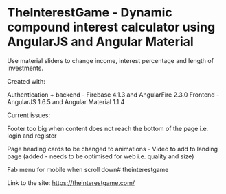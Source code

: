 # TheInterestGame - Dynamic compound interest calculator using AngularJS and Angular Material

Use material sliders to change income, interest percentage and length of investments.


Created with:

Authentication + backend - Firebase 4.1.3 and AngularFire 2.3.0
Frontend - AngularJS 1.6.5 and Angular Material 1.1.4


Current issues:

Footer too big when content does not reach the bottom of the page i.e. login and register

Page heading cards to be changed to animations
    - Video to add to landing page (added - needs to be optimised for web i.e. quality and size)

Fab menu for mobile when scroll down# theinterestgame

Link to the site: https://theinterestgame.com/
